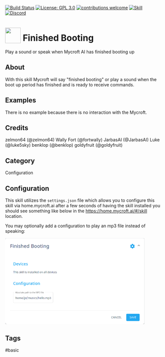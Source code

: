 [![Build Status](https://travis-ci.com/github/smartgic/mycroft-finished-booting-skill?branch=20.8.1)](https://travis-ci.com/github/smartgic/mycroft-finished-booting-skill) [![License: GPL 3.0](https://img.shields.io/badge/License-GPL-yellow.svg)](https://www.gnu.org/licenses/gpl-3.0.en.html) [![contributions welcome](https://img.shields.io/badge/contributions-welcome-pink.svg?style=flat)](https://github.com/smartgic/mycroft-finished-booting-skill/pulls) [![Skill](https://img.shields.io/badge/mycroft.ai-skill-blue)](https://mycroft.ai) [![Discord](https://img.shields.io/discord/809074036733902888)](https://discord.gg/Vu7Wmd9j) 

# <img src='https://raw.githack.com/FortAwesome/Font-Awesome/master/svgs/solid/flag-checkered.svg' card_color='#40DBB0' width='50' height='50' style='vertical-align:bottom'/> Finished Booting

Play a sound or speak when Mycroft AI has finished booting up

## About 

With this skill Mycroft will say "finished booting" or play a sound when the boot up period has finished and is ready to receive commands.

## Examples 
There is no example because there is no interaction with the Mycroft.

## Credits 
zelmon64 (@zelmon64)
Wally Fort (@fortwally)
JarbasAI (@JarbasAI)
Luke (@luke5sky)
benklop (@benklop)
goldyfruit (@goldyfruit)

## Category
Configuration

## Configuration

This skill utilizes the `settings.json` file which allows you to configure this skill via home.mycroft.ai after a few seconds of having the skill installed you should see something like below in the https://home.mycroft.ai/#/skill location.

You may optionally add a configuration to play an mp3 file instead of speaking:

<img src='docs/finished-booting-config.png' width='450'/>

## Tags

#basic
